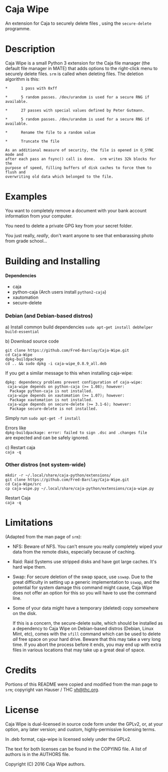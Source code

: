 Caja Wipe
===============

An extension for Caja to securely delete files , using the `secure-delete`
programme.

Description
==============

Caja Wipe is a small Python 3 extension for the Caja file manager (the default
file manager in MATE) that adds options to the right-click menu to securely
delete files.
`srm` is called when deleting files. The deletion algorithm is this:
```
*      1 pass with 0xff

*      5 random passes. /dev/urandom is used for a secure RNG if available.

*      27 passes with special values defined by Peter Gutmann.

*      5 random passes. /dev/urandom is used for a secure RNG if available.

*      Rename the file to a random value

*      Truncate the file

As an additional measure of security, the file is opened in O_SYNC mode and
after each pass an fsync() call is done.  srm writes 32k blocks for the
purpose of speed, filling buffers of disk caches to force them to flush and
overwriting old data which belonged to the file.
```

Examples
==============
You want to completely remove a document with your bank account information from
your computer.  

You need to delete a private GPG key from your secret folder.  

You just really, *really*, don't want anyone to see that embarassing photo from
grade school...

Building and Installing
=======================
#### Dependencies
 - caja
 - python-caja (Arch users install `python2-caja`)
 - xautomation
 - secure-delete

### Debian (and Debian-based distros)  
a) Install common build dependencies
`sudo apt-get install debhelper build-essential`


b) Download source code  
```
git clone https://github.com/Fred-Barclay/Caja-Wipe.git
cd Caja-Wipe
dpkg-buildpackage
cd .. && sudo dpkg -i caja-wipe_0.8.9_all.deb
```
If you get a similar message to this when installing caja-wipe:
```
dpkg: dependency problems prevent configuration of caja-wipe:
 caja-wipe depends on python-caja (>= 1.08); however:
  Package python-caja is not installed.
 caja-wipe depends on xautomation (>= 1.07); however:
  Package xautomation is not installed.
 caja-wipe depends on secure-delete (>= 3.1-6); however:
  Package secure-delete is not installed.
```
Simply run `sudo apt-get -f install`

Errors like  
`dpkg-buildpackage: error: failed to sign .dsc and .changes file`  
 are expected and can be safely ignored.

c) Restart caja  
`caja -q`

### Other distros (not system-wide)  
```
mkdir -r ~/.local/share/caja-python/extensions/
git clone https://github.com/Fred-Barclay/Caja-Wipe.git
cd Caja-Wipe/src
cp caja-wipe.py ~/.local/share/caja-python/extensions/caja-wipe.py
```
Restart Caja  
`caja -q`


Limitations
==============
(Adapted from the man page of `srm`):
 - NFS:    Beware of NFS. You can't ensure you really completely wiped your data
from the remote disks, especially because of caching.

 - Raid:   Raid Systems use stripped disks and have got large caches. It's hard
wipe them.

 - Swap: For secure deletion of the swap space, use `sswap`. Due to the great
difficulty in setting up a generic implementation to `sswap`, and the potential
for system damage this command might cause, Caja Wipe does not offer an option
for this so you will have to use the command line.

 - Some of your data might have a temporary (deleted) copy somewhere on the
disk.

	If this is a concern, the secure-delete suite, which should be installed as
a dependency to Caja Wipe on Debian-based distros (Debian, Linux Mint, etc),
comes with the `sfill` command which can be used to delete *all* free space on
your hard drive. Beware that this may take a very long time. If you abort the
process before it ends, you may end up with extra files in various locations
that may take up a great deal of space.

Credits
==============
Portions of this README were copied and modified from the man page to `srm`;
copyright van Hauser / THC <vh@thc.org>.

License
==============
Caja Wipe is dual-licensed in source code form under the GPLv2, or, at your
option, any later version; and custom, highly-permissive licensing terms.

In .deb format, caja-wipe is licensed solely under the GPLv2.

The text for both licenses can be found in the COPYING file. A list of authors
is in the AUTHORS file.

Copyright (C) 2016 Caja Wipe authors.

